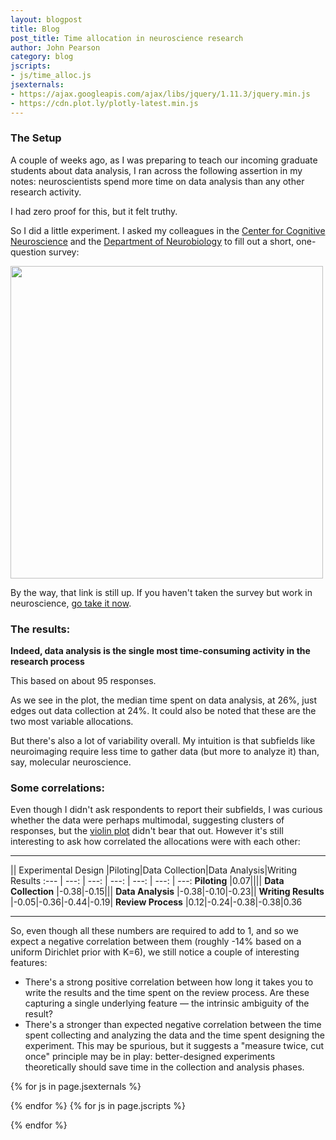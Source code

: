 ```yaml
---
layout: blogpost
title: Blog
post_title: Time allocation in neuroscience research
author: John Pearson
category: blog
jscripts:
- js/time_alloc.js
jsexternals:
- https://ajax.googleapis.com/ajax/libs/jquery/1.11.3/jquery.min.js
- https://cdn.plot.ly/plotly-latest.min.js
---
```

### The Setup
A couple of weeks ago, as I was preparing to teach our incoming graduate students about data analysis, I ran across the following assertion in my notes: neuroscientists spend more time on data analysis than any other research activity.

I had zero proof for this, but it felt truthy.

So I did a little experiment. I asked my colleagues in the [Center for Cognitive Neuroscience](http://www.mind.duke.edu) and the [Department of Neurobiology](https://www.neuro.duke.edu/) to fill out a short, one-question survey:

<img src="http://www.duke.edu/~jmp33/assets/qualtrics.png" width="500">

By the way, that link is still up. If you haven't taken the survey but work in neuroscience, [go take it now](https://duke.qualtrics.com/SE/?SID=SV_4SLoFFC7fLr7j9z).

### The results:

**Indeed, data analysis is the single most time-consuming activity in the research process**

This based on about 95 responses.

As we see in the plot, the median time spent on data analysis, at 26%, just edges out data collection at 24%. It could also be noted that these are the two most variable allocations.

But there's also a lot of variability overall. My intuition is that subfields like neuroimaging require less time to gather data (but more to analyze it) than, say, molecular neuroscience.

<div id="boxplot"></div>


### Some correlations:
Even though I didn't ask respondents to report their subfields, I was curious whether the data were perhaps multimodal, suggesting clusters of responses, but the [violin plot](https://en.wikipedia.org/wiki/Violin_plot) didn't bear that out. However it's still interesting to ask how correlated the allocations were with each other:

------
<style>
th, td {
    padding: 5px;
}
tr:hover {background-color: #f5f5f5}
</style>

|| Experimental Design |Piloting|Data Collection|Data Analysis|Writing Results
 :--- | ---: | ---: | ---: | ---: | ---: | ---:
**Piloting** |0.07||||
**Data Collection** |-0.38|-0.15|||
**Data Analysis** |-0.38|-0.10|-0.23||
**Writing Results** |-0.05|-0.36|-0.44|-0.19|
**Review Process** |0.12|-0.24|-0.38|-0.38|0.36

-----

So, even though all these numbers are required to add to 1, and so we expect a negative correlation between them (roughly -14% based on a uniform Dirichlet prior with K=6), we still notice a couple of interesting features:

- There's a strong positive correlation between how long it takes you to write the results and the time spent on the review process. Are these capturing a single underlying feature &mdash; the intrinsic ambiguity of the result?
- There's a stronger than expected negative correlation between the time spent collecting and analyzing the data and the time spent designing the experiment. This may be spurious, but it suggests a "measure twice, cut once" principle may be in play: better-designed experiments theoretically should save time in the collection and analysis phases.

{% for js in page.jsexternals %}
<script type="text/javascript" src="{{ js }}"></script>
{% endfor %}
{% for js in page.jscripts %}
 <script type="text/javascript">
 {% include {{ js }} %}
 </script>
{% endfor %}
